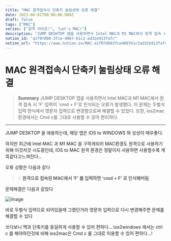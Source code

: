 ```yaml
---
title: "MAC 원격접속시 단축키 눌림상태 오류 해결"
date: 2023-06-01T00:00:00.000Z
draft: false
tags: ["MAC"]
series: ["원격 라이프!", "Let's MAC!"]
description: "JUMP DESKTOP 앱을 사용하면서 Intel MAC과 M1 MAC에서 원격 접속 시 'F' 입력이 'cmd + F'로 인식되는 오류가 발생했다. 이 문제는 두벌식 입력 방식에서 영문자 입력으로 변경함으로써 해결할 수 있었다. 또한, ios2mac 환경에서는 Cmd c를 그대로 사용할 수 있어 편리하다."
notion_id: "a1f07d60-3fce-4087-b1c2-ad32e913fafc"
notion_url: "https://www.notion.so/MAC-a1f07d603fce4087b1c2ad32e913fafc"
---
```


# MAC 원격접속시 단축키 눌림상태 오류 해결

> **Summary**
> JUMP DESKTOP 앱을 사용하면서 Intel MAC과 M1 MAC에서 원격 접속 시 'F' 입력이 'cmd + F'로 인식되는 오류가 발생했다. 이 문제는 두벌식 입력 방식에서 영문자 입력으로 변경함으로써 해결할 수 있었다. 또한, ios2mac 환경에서는 Cmd c를 그대로 사용할 수 있어 편리하다.

---

JUMP DESKTOP 을 애용하는데, 해당 앱은 IOS to WINDOWS 와 상성이 매우좋다.


하지만 최근에 Intel MAC 과 M1 MAC 을 구하게되어 MAC환경도 원격으로 사용하기위해 이것저것 시도중인데, IOS to MAC 원격 환경은 정말이지 사용하면 사용할수록 계륵같다고느껴진다…


오류 상황은 다음과 같다


> 💡 **원격으로 접속된 MAC에서 ‘F’ 를 입력하면 ‘cmd + F’ 로 인식해버림**


문제해결은 다음과 같았다

![Image](https://prod-files-secure.s3.us-west-2.amazonaws.com/09ccd4d5-876c-4bba-bbdf-cc77a0a11257/802025d5-90ec-4189-892f-5dbed1978f30/Untitled.png?X-Amz-Algorithm=AWS4-HMAC-SHA256&X-Amz-Content-Sha256=UNSIGNED-PAYLOAD&X-Amz-Credential=ASIAZI2LB466XNEWXNC7%2F20250724%2Fus-west-2%2Fs3%2Faws4_request&X-Amz-Date=20250724T081113Z&X-Amz-Expires=3600&X-Amz-Security-Token=IQoJb3JpZ2luX2VjEAAaCXVzLXdlc3QtMiJGMEQCIA2IBAfCLuKA34qbMeKiiwqkNQFPNOEn2XmcleRR2n82AiAXsevbCkKBz08zaJgBpOgrcbIwcLVOXmAe1naHsAZbbir%2FAwgpEAAaDDYzNzQyMzE4MzgwNSIMetNi2kK29cvDnngBKtwDMUGwTZjTsWMLSBZP9vTp1qjZP35HCap9w9z75dlcA4EpK%2F87bceb5Pts8j3SB5cDWQGryo6vc5%2Fp9GqHihVe7jKEVlc8H1YTtrnj4vh%2FmvIpIaZT7VaPiKoikHgNIJLH74Dvt6U9BtZV58MXx88qubvg%2Bu6NtoxqqDOT0xtN7ZKH2LwWVRYm2%2FqSFX5QAJoVDjnlokXhOw02XPR5k4YkYVlqYOLnxIPj%2FEW5M%2FkaQ4Eem%2F2YNTAd7WmBrglFc%2BrfqvlOZZPYWiFBEXBNgAn0UwA7J2tJOY1CWq%2FD8o1Q3s6RqG8jfLve3iDv2TLGZhoEjD3mhvcoEccjODhchR6yPvSpHwvILhsLFqZSd1AHdqEvb9uFWHKuOANyr%2FsklAS7ce%2FyBK76vDugoQ72ro%2FENjR7fuof65NmPmwt3KKKrEZc0YHMGFrSKMaz%2BULjXE3AM0SFtlPiApkTXanrwuIP4FYOVg0CE4f6Mioq0NcQqh4zTNSe86kWJbiz3obTGG%2FPdA1%2B%2Fu6zfl7ch0yu10y2A6i1Vw59WpaR8paSAGVUMcqGxoNhzrF2YOKNcl%2FFCxbahyr3oGF%2FI3oyl1%2FihyE66rdYRTAKeseIp0afIFege2kSvgrVQbg7EAM3vy8w0s6HxAY6pgEVH%2BcItLu3OcfwtvsCF0V0uaz21jzwUf2ilrhsfUUznNSldlgFgQep93r49FBKNy4HUSh7llR%2BU60BcEUXxnNTe2Cbd9sSTv7swQWH9gN%2FW5XtS7R48jVYyaGtnXVKaFVgCjc0lDhtIAasgn46vCdFJUEgq5uehatS245lVk23BdD7y0hbKyPsvnXAAvVYKZ%2F0feKHCGzXUIZAZyvdX%2BZoqOKH63fQ&X-Amz-Signature=0981a6beb9282d313845469ff3feed0d6ca654c7f775fc41f2d00afc5b695d7e&X-Amz-SignedHeaders=host&x-amz-checksum-mode=ENABLED&x-id=GetObject)


바로 두벌식 입력으로 되어있을때 그랬던거라 영문자 입력으로 다시 변경해주면 문제를 해결할 수 있다


쓰다보니 맥과 단축키를 동일하게 사용할 수 있어 편하다… ios2windows 에서는 ctrl c 를 해야하던것에 비해  ios2mac은 Cmd c 를 그대로 이용할 수 있어 편하다…!

